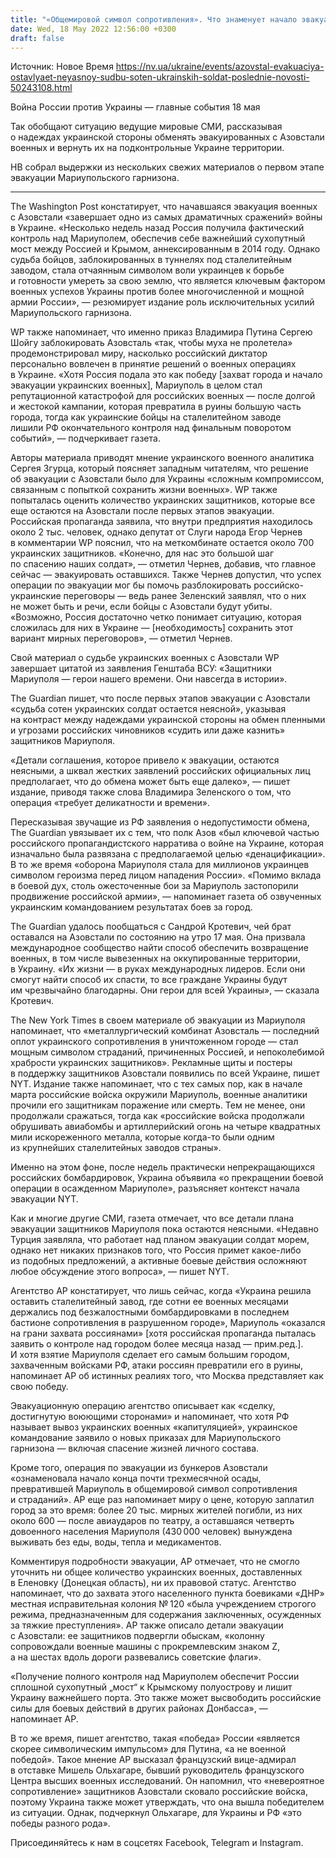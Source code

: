 ```yaml
---
title: "«Общемировой символ сопротивления». Что знаменует начало эвакуации с Азовстали и как ее защитники затмили пропаганду РФ — мировые СМИ"
date: Wed, 18 May 2022 12:56:00 +0300
draft: false
---
```

Источник: Новое Время https://nv.ua/ukraine/events/azovstal-evakuaciya-ostavlyaet-neyasnoy-sudbu-soten-ukrainskih-soldat-poslednie-novosti-50243108.html


Война России против Украины — главные события 18 мая

 Так обобщают ситуацию ведущие мировые СМИ, рассказывая о надеждах украинской стороны обменять эвакуированных с Азовстали военных и вернуть их на подконтрольные Украине территории.

НВ собрал выдержки из нескольких свежих материалов о первом этапе эвакуации Мариупольского гарнизона.

***

The Washington Post констатирует, что начавшаяся эвакуация военных с Азовстали «завершает одно из самых драматичных сражений» войны в Украине. «Несколько недель назад Россия получила фактический контроль над Мариуполем, обеспечив себе важнейший сухопутный мост между Россией и Крымом, аннексированным в 2014 году. Однако судьба бойцов, заблокированных в туннелях под сталелитейным заводом, стала отчаянным символом воли украинцев к борьбе и готовности умереть за свою землю, что является ключевым фактором военных успехов Украины против более многочисленной и мощной армии России», — резюмирует издание роль исключительных усилий Мариупольского гарнизона.

WP также напоминает, что именно приказ Владимира Путина Сергею Шойгу заблокировать Азовсталь «так, чтобы муха не пролетела» продемонстрировал миру, насколько российский диктатор персонально вовлечен в принятие решений о военных операциях в Украине. «Хотя Россия подала это как победу [захват города и начало эвакуации украинских военных], Мариуполь в целом стал репутационной катастрофой для российских военных — после долгой и жестокой кампании, которая превратила в руины большую часть города, тогда как украинские бойцы на сталелитейном заводе лишили РФ окончательного контроля над финальным поворотом событий», — подчеркивает газета.

Авторы материала приводят мнение украинского военного аналитика Сергея Згурца, который поясняет западным читателям, что решение об эвакуации с Азовстали было для Украины «сложным компромиссом, связанным с попыткой сохранить жизни военных». WP также попыталась оценить количество украинских защитников, которые все еще остаются на Азовстали после первых этапов эвакуации. Российская пропаганда заявила, что внутри предприятия находилось около 2 тыс. человек, однако депутат от Слуги народа Егор Чернев в комментарии WP пояснил, что на меткомбинате остается около 700 украинских защитников. «Конечно, для нас это большой шаг по спасению наших солдат», — отметил Чернев, добавив, что главное сейчас — эвакуировать оставшихся. Также Чернев допустил, что успех операции по эвакуации мог бы помочь разблокировать российско-украинские переговоры — ведь ранее Зеленский заявлял, что о них не может быть и речи, если бойцы с Азовстали будут убиты. «Возможно, Россия достаточно четко понимает ситуацию, которая сложилась для них в Украине — [необходимость] сохранить этот вариант мирных переговоров», — отметил Чернев.

Свой материал о судьбе украинских военных с Азовстали WP завершает цитатой из заявления Генштаба ВСУ: «Защитники Мариуполя — герои нашего времени. Они навсегда в истории».

The Guardian пишет, что после первых этапов эвакуации с Азовстали «судьба сотен украинских солдат остается неясной», указывая на контраст между надеждами украинской стороны на обмен пленными и угрозами российских чиновников «судить или даже казнить» защитников Мариуполя.

«Детали соглашения, которое привело к эвакуации, остаются неясными, а шквал жестких заявлений российских официальных лиц предполагает, что до обмена может быть еще далеко», — пишет издание, приводя также слова Владимира Зеленского о том, что операция «требует деликатности и времени».

Пересказывая звучащие из РФ заявления о недопустимости обмена, The Guardian увязывает их с тем, что полк Азов «был ключевой частью российского пропагандистского нарратива о войне на Украине, которая изначально была развязана с предполагаемой целью «денацификации». В то же время «оборона Мариуполя стала для миллионов украинцев символом героизма перед лицом нападения России». «Помимо вклада в боевой дух, столь ожесточенные бои за Мариуполь застопорили продвижение российской армии», — напоминает газета об озвученных украинским командованием результатах боев за город.

The Guardian удалось пообщаться с Сандрой Кротевич, чей брат оставался на Азовстали по состоянию на утро 17 мая. Она призвала международное сообщество найти способ обеспечить возвращение военных, в том числе вывезенных на оккупированные территории, в Украину. «Их жизни — в руках международных лидеров. Если они смогут найти способ их спасти, то все граждане Украины будут им чрезвычайно благодарны. Они герои для всей Украины», — сказала Кротевич.

The New York Times в своем материале об эвакуации из Мариуполя напоминает, что «металлургический комбинат Азовсталь — последний оплот украинского сопротивления в уничтоженном городе — стал мощным символом страданий, причиненных Россией, и непоколебимой храбрости украинских защитников». Рекламные щиты и постеры в поддержку защитников Азовстали появились по всей Украине, пишет NYT. Издание также напоминает, что с тех самых пор, как в начале марта российские войска окружили Мариуполь, военные аналитики прочили его защитникам поражение или смерть. Тем не менее, они продолжали сражаться, тогда как «российские войска продолжали обрушивать авиабомбы и артиллерийский огонь на четыре квадратных мили искореженного металла, которые когда-то были одним из крупнейших сталелитейных заводов страны».

Именно на этом фоне, после недель практически непрекращающихся российских бомбардировок, Украина объявила «о прекращении боевой операции в осажденном Мариуполе», разъясняет контекст начала эвакуации NYT.

Как и многие другие СМИ, газета отмечает, что все детали плана эвакуации защитников Мариуполя пока остаются неясными. «Недавно Турция заявляла, что работает над планом эвакуации солдат морем, однако нет никаких признаков того, что Россия примет какое-либо из подобных предложений, а активные боевые действия осложняют любое обсуждение этого вопроса», — пишет NYT.

Агентство АР констатирует, что лишь сейчас, когда «Украина решила оставить сталелитейный завод, где сотни ее военных месяцами держались под безжалостными бомбардировками в последнем бастионе сопротивления в разрушенном городе», Мариуполь «оказался на грани захвата россиянами» [хотя российская пропаганда пыталась заявить о контроле над городом более месяца назад — прим.ред.]. И хотя взятие Мариуполя сделает его самым большим городом, захваченным войсками РФ, атаки россиян превратили его в руины, напоминает АР об истинных реалиях того, что Москва представляет как свою победу.

Эвакуационную операцию агентство описывает как «сделку, достигнутую воюющими сторонами» и напоминает, что хотя РФ называет вывоз украинских военных «капитуляцией», украинское командование заявило о новых приказах для Мариупольского гарнизона — включая спасение жизней личного состава.

Кроме того, операция по эвакуации из бункеров Азовстали «ознаменовала начало конца почти трехмесячной осады, превратившей Мариуполь в общемировой символ сопротивления и страданий». АР еще раз напоминает миру о цене, которую заплатил город за это время: более 20 тыс. мирных жителей погибли, из них около 600 — после авиаударов по театру, а оставшаяся четверть довоенного населения Мариуполя (430 000 человек) вынуждена выживать без еды, воды, тепла и медикаментов.

Комментируя подробности эвакуации, АР отмечает, что не смогло уточнить ни общее количество украинских военных, доставленных в Еленовку (Донецкая область), ни их правовой статус. Агентство напоминает, что до захвата этого населенного пункта боевиками «ДНР» местная исправительная колония № 120 «была учреждением строгого режима, предназначенным для содержания заключенных, осужденных за тяжкие преступления». АР также описало детали эвакуации с Азовстали: ее защитников подвергли обыскам, «колонну сопровождали военные машины с прокремлевским знаком Z, а на шестах вдоль дороги развевались советские флаги».

«Получение полного контроля над Мариуполем обеспечит России сплошной сухопутный „мост“ к Крымскому полуострову и лишит Украину важнейшего порта. Это также может высвободить российские силы для боевых действий в других районах Донбасса», — напоминает АР.

В то же время, пишет агентство, такая «победа» России «является скорее символическим импульсом» для Путина, «а не военной победой». Такое мнение АР высказал французский вице-адмирал в отставке Мишель Ольхагаре, бывший руководитель французского Центра высших военных исследований. Он напомнил, что «невероятное сопротивление» защитников Азовстали сковало российские войска, поэтому Украина также может утверждать, что она вышла победителем из ситуации. Однак, подчеркнул Ольхагаре, для Украины и РФ «это победы разного рода».

Присоединяйтесь к нам в соцсетях Facebook, Telegram и Instagram.
